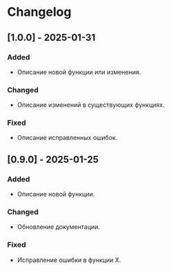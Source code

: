 # Changelog

## [1.0.0] - 2025-01-31
### Added
- Описание новой функции или изменения.

### Changed
- Описание изменений в существующих функциях.

### Fixed
- Описание исправленных ошибок.

## [0.9.0] - 2025-01-25
### Added
- Описание новой функции.

### Changed
- Обновление документации.

### Fixed
- Исправление ошибки в функции X.
